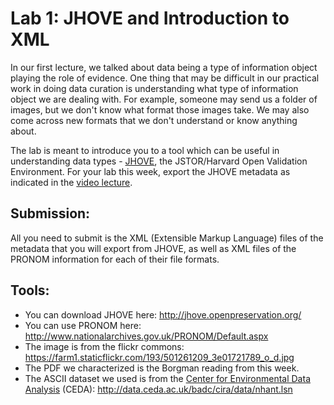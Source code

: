 # Lab 1: JHOVE and Introduction to XML

In our first lecture, we talked about data being a type of information object playing the role of evidence. One thing that may be difficult in our practical work in doing data curation is understanding what type of information object we are dealing with. For example, someone may send us a folder of images, but we don't know what format those images take. We may also come across new formats that we don't understand or know anything about. 

The lab is meant to introduce you to a tool which can be useful in understanding data types - [JHOVE](https://jhove.openpreservation.org/), the JSTOR/Harvard Open Validation Environment. For your lab this week, export the JHOVE metadata as indicated in the [video lecture](https://canvas.uw.edu/courses/1613532/files/100291653/download). 

## Submission:
All you need to submit is the XML (Extensible Markup Language) files of the metadata that you will export from JHOVE, as well as XML files of the PRONOM information for each of their file formats.

## Tools:
- You can download JHOVE here: http://jhove.openpreservation.org/
- You can use PRONOM here: http://www.nationalarchives.gov.uk/PRONOM/Default.aspx
- The image is from the flickr commons: https://farm1.staticflickr.com/193/501261209_3e01721789_o_d.jpg
- The PDF we characterized is the Borgman reading from this week.
- The ASCII dataset we used is from the [Center for Environmental Data Analysis](https://data.ceda.ac.uk/badc/cira/data/) (CEDA): http://data.ceda.ac.uk/badc/cira/data/nhant.lsn
